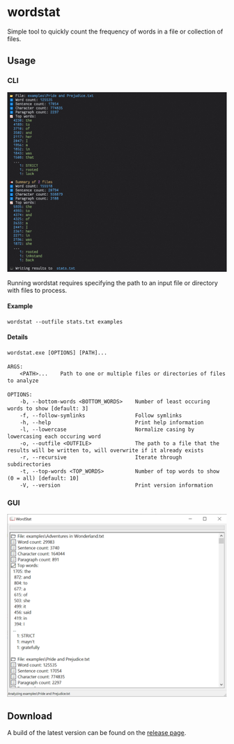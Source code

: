 # wordstat

Simple tool to quickly count the frequency of words in a file or collection of files.

## Usage

### CLI

![GUI](./resources/cli.png)

Running wordstat requires specifying the path to an input file or directory with files to process.

#### Example

```shell
wordstat --outfile stats.txt examples
```

#### Details

```shell
wordstat.exe [OPTIONS] [PATH]...

ARGS:
    <PATH>...    Path to one or multiple files or directories of files to analyze

OPTIONS:
    -b, --bottom-words <BOTTOM_WORDS>    Number of least occuring words to show [default: 3]
    -f, --follow-symlinks                Follow symlinks
    -h, --help                           Print help information
    -l, --lowercase                      Normalize casing by lowercasing each occuring word
    -o, --outfile <OUTFILE>              The path to a file that the results will be written to, will overwrite if it already exists
    -r, --recursive                      Iterate through subdirectories
    -t, --top-words <TOP_WORDS>          Number of top words to show (0 = all) [default: 10]
    -V, --version                        Print version information
```

### GUI

![GUI](./resources/gui.png)

## Download

A build of the latest version can be found on the [release page](https://github.com/Systemcluster/wordstat/releases).
